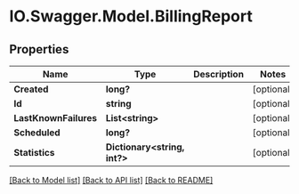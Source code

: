# IO.Swagger.Model.BillingReport
## Properties

Name | Type | Description | Notes
------------ | ------------- | ------------- | -------------
**Created** | **long?** |  | [optional] 
**Id** | **string** |  | [optional] 
**LastKnownFailures** | **List&lt;string&gt;** |  | [optional] 
**Scheduled** | **long?** |  | [optional] 
**Statistics** | **Dictionary&lt;string, int?&gt;** |  | [optional] 

[[Back to Model list]](../README.md#documentation-for-models) [[Back to API list]](../README.md#documentation-for-api-endpoints) [[Back to README]](../README.md)

